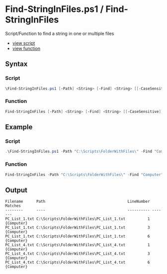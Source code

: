 # Find-StringInFiles.ps1 / Find-StringInFiles

Script/Function to find a string in one or multiple files

* [view script](https://github.com/BornToBeRoot/PowerShell/blob/master/Scripts/Find-StringInFiles.ps1)
* [view function](https://github.com/BornToBeRoot/PowerShell/blob/master/Module/LazyAdmin/Find-StringInFiles.ps1)

## Syntax

### Script

```powershell
\Find-StringInFiles.ps1 [-Path] <String> [-Find] <String> [[-CaseSensitive]] [<CommonParameters>]
```

### Function

```powershell
Find-StringInFiles [-Path] <String> [-Find] <String> [[-CaseSensitive]] [<CommonParameters>]
``` 

## Example

### Script

```powershell
.\Find-StringInFiles.ps1 -Path "C:\Scripts\FolderWithFiles\" -Find "Computer"
```

### Function

```powershell
Find-StringInFiles -Path "C:\Scripts\FolderWithFiles\" -Find "Computer"
```

## Output

```
Filename      Path                                     LineNumber Matches
--------      ----                                     ---------- -------
PC_List_1.txt C:\Scripts\FolderWithFiles\PC_List_1.txt          1 {Computer}
PC_List_1.txt C:\Scripts\FolderWithFiles\PC_List_1.txt          3 {Computer}
PC_List_1.txt C:\Scripts\FolderWithFiles\PC_List_1.txt          6 {Computer}
PC_List_4.txt C:\Scripts\FolderWithFiles\PC_List_4.txt          1 {Computer}
PC_List_4.txt C:\Scripts\FolderWithFiles\PC_List_4.txt          3 {Computer}
PC_List_4.txt C:\Scripts\FolderWithFiles\PC_List_4.txt          6 {Computer}
```